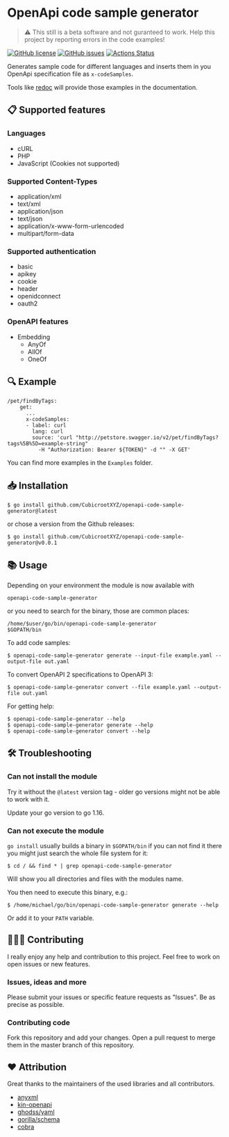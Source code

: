 # OpenApi code sample generator

> :warning: This still is a beta software and not guranteed to work. Help this project by reporting errors in the code examples!

[![GitHub license](https://img.shields.io/github/license/CubicrootXYZ/openapi-code-sample-generator)](https://github.com/CubicrootXYZ/openapi-code-sample-generator/blob/main/LICENSE)
[![GitHub issues](https://img.shields.io/github/issues/CubicrootXYZ/openapi-code-sample-generator)](https://github.com/CubicrootXYZ/openapi-code-sample-generator/issues)
[![Actions Status](https://github.com/CubicrootXYZ/openapi-code-sample-generator/workflows/Main/badge.svg?branch=main)](https://github.com/CubicrootXYZ/openapi-code-sample-generator/workflows/actions)

Generates sample code for different languages and inserts them in you OpenApi specification file as `x-codeSamples`.

Tools like [redoc](https://github.com/Redocly/redoc) will provide those examples in the documentation.

## 📋 Supported features

### Languages

* cURL
* PHP
* JavaScript (Cookies not supported)

### Supported Content-Types

* application/xml
* text/xml
* application/json
* text/json
* application/x-www-form-urlencoded
* multipart/form-data

### Supported authentication

* basic
* apikey
* cookie
* header
* openidconnect
* oauth2

### OpenAPI features

* Embedding
  * AnyOf
  * AllOf
  * OneOf

## 🔍 Example

```
/pet/findByTags:
    get:
      ...
      x-codeSamples:
      - label: curl
        lang: curl
        source: 'curl "http://petstore.swagger.io/v2/pet/findByTags?tags%5B%5D=example-string"
          -H "Authorization: Bearer ${TOKEN}" -d "" -X GET'
```

You can find more examples in the `Examples` folder. 

## 📥 Installation

```
$ go install github.com/CubicrootXYZ/openapi-code-sample-generator@latest
```

or chose a version from the Github releases:

```
$ go install github.com/CubicrootXYZ/openapi-code-sample-generator@v0.0.1
```

## 📚 Usage

Depending on your environment the module is now available with
```
openapi-code-sample-generator
```

or you need to search for the binary, those are common places: 

```
/home/$user/go/bin/openapi-code-sample-generator
$GOPATH/bin
```

To add code samples: 

```
$ openapi-code-sample-generator generate --input-file example.yaml --output-file out.yaml
```

To convert OpenAPI 2 specifications to OpenAPI 3: 

```
$ openapi-code-sample-generator convert --file example.yaml --output-file out.yaml
```

For getting help:

```
$ openapi-code-sample-generator --help
$ openapi-code-sample-generator generate --help
$ openapi-code-sample-generator convert --help
```

## 🛠 Troubleshooting

### Can not install the module

Try it without the `@latest` version tag - older go versions might not be able to work with it.

Update your go version to go 1.16.

### Can not execute the module

`go install` usually builds a binary in `$GOPATH/bin` if you can not find it there you might just search the whole file system for it:

```
$ cd / && find * | grep openapi-code-sample-generator
```

Will show you all directories and files with the modules name. 

You then need to execute this binary, e.g.:

```
$ /home/michael/go/bin/openapi-code-sample-generator generate --help
```

Or add it to your `PATH` variable.

## 👨‍👨‍👧 Contributing

I really enjoy any help and contribution to this project. Feel free to work on open issues or new features. 

### Issues, ideas and more

Please submit your issues or specific feature requests as "Issues". Be as precise as possible.

### Contributing code

Fork this repository and add your changes. Open a pull request to merge them in the master branch of this repository.


## ❤️ Attribution

Great thanks to the maintainers of the used libraries and all contributors.

* [anyxml](https://github.com/clbanning/anyxml)
* [kin-openapi](https://github.com/getkin/kin-openapi)
* [ghodss/yaml](https://github.com/ghodss/yaml)
* [gorilla/schema](https://github.com/gorilla/schema)
* [cobra](https://github.com/spf13/cobra)